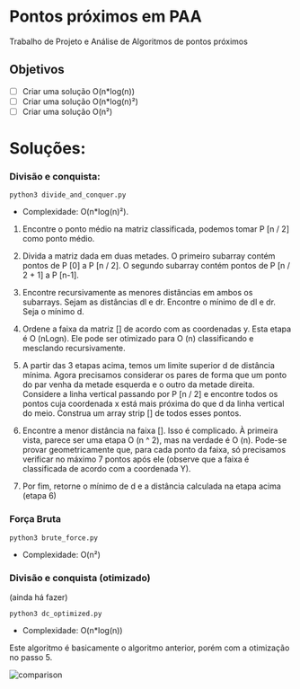 # Pontos próximos em PAA

Trabalho de Projeto e Análise de Algoritmos de pontos próximos

## Objetivos

- [ ] Criar uma solução O(n*log(n)) 
- [ ] Criar uma solução O(n*log(n)²)
- [ ] Criar uma solução O(n²) 

# Soluções:

### Divisão e conquista:

``` 
python3 divide_and_conquer.py
``` 

- Complexidade: O(n*log(n)²).

1) Encontre o ponto médio na matriz classificada, podemos tomar P [n / 2] como ponto médio.

2) Divida a matriz dada em duas metades. O primeiro subarray contém pontos de P [0] a P [n / 2]. O segundo subarray contém pontos de P [n / 2 + 1] a P [n-1].

3) Encontre recursivamente as menores distâncias em ambos os subarrays. Sejam as distâncias dl e dr. Encontre o mínimo de dl e dr. Seja o mínimo d.

5) Ordene a faixa da matriz [] de acordo com as coordenadas y. Esta etapa é O (nLogn). Ele pode ser otimizado para O (n) classificando e mesclando recursivamente.

4) A partir das 3 etapas acima, temos um limite superior d de distância mínima. Agora precisamos considerar os pares de forma que um ponto do par venha da metade esquerda e o outro da metade direita. Considere a linha vertical passando por P [n / 2] e encontre todos os pontos cuja coordenada x está mais próxima do que d da linha vertical do meio. Construa um array strip [] de todos esses pontos.

6) Encontre a menor distância na faixa []. Isso é complicado. À primeira vista, parece ser uma etapa O (n ^ 2), mas na verdade é O (n). Pode-se provar geometricamente que, para cada ponto da faixa, só precisamos verificar no máximo 7 pontos após ele (observe que a faixa é classificada de acordo com a coordenada Y).

7) Por fim, retorne o mínimo de d e a distância calculada na etapa acima (etapa 6)

### Força Bruta

``` 
python3 brute_force.py
```

- Complexidade: O(n²)

### Divisão e conquista (otimizado)
(ainda há fazer)
```
python3 dc_optimized.py
```

- Complexidade: O(n*log(n))

Este algoritmo é basicamente o algoritmo anterior, porém com a otimização no passo 5.

![comparison](img/comparison.jpg)


